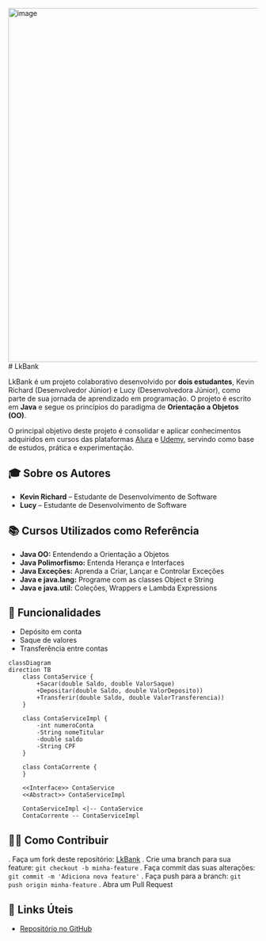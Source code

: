 <img width="714" height="714" alt="image" src="https://github.com/user-attachments/assets/538cfd47-0218-4880-8ed0-83cb8857b7e6" /># LkBank

LkBank é um projeto colaborativo desenvolvido por **dois estudantes**, Kevin Richard (Desenvolvedor Júnior) e Lucy (Desenvolvedora Júnior), como parte de sua jornada de aprendizado em programação. O projeto é escrito em **Java** e segue os princípios do paradigma de **Orientação a Objetos (OO)**.

O principal objetivo deste projeto é consolidar e aplicar conhecimentos adquiridos em cursos das plataformas [Alura](https://www.alura.com.br/) e [Udemy](https://www.udemy.com/), servindo como base de estudos, prática e experimentação.

## 🎓 Sobre os Autores

- **Kevin Richard** – Estudante de Desenvolvimento de Software
- **Lucy** – Estudante de Desenvolvimento de Software

## 📚 Cursos Utilizados como Referência

- **Java OO:** Entendendo a Orientação a Objetos
- **Java Polimorfismo:** Entenda Herança e Interfaces
- **Java Exceções:** Aprenda a Criar, Lançar e Controlar Exceções
- **Java e java.lang:** Programe com as classes Object e String
- **Java e java.util:** Coleções, Wrappers e Lambda Expressions

## 🚀 Funcionalidades

- Depósito em conta
- Saque de valores
- Transferência entre contas

```mermaid
classDiagram
direction TB
    class ContaService {
	    +Sacar(double Saldo, double ValorSaque)
	    +Depositar(double Saldo, double ValorDeposito))
	    +Transferir(double Saldo, double ValorTransferencia))
    }

    class ContaServiceImpl {
	    -int numeroConta
	    -String nomeTitular
	    -double saldo
	    -String CPF
    }

    class ContaCorrente {
    }

	<<Interface>> ContaService
	<<Abstract>> ContaServiceImpl

    ContaServiceImpl <|-- ContaService
    ContaCorrente -- ContaServiceImpl
```


## 👨‍💻 Como Contribuir

. Faça um fork deste repositório: [LkBank](https://github.com/k3vinrich4rd/lk-bank)
. Crie uma branch para sua feature: `git checkout -b minha-feature`
. Faça commit das suas alterações: `git commit -m 'Adiciona nova feature'`
. Faça push para a branch: `git push origin minha-feature`
. Abra um Pull Request

## 📎 Links Úteis

- [Repositório no GitHub](https://github.com/k3vinrich4rd/lk-bank)
